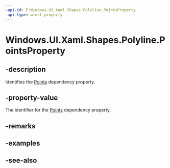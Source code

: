 ```yaml
---
-api-id: P:Windows.UI.Xaml.Shapes.Polyline.PointsProperty
-api-type: winrt property
---
```


<!-- Property syntax
public Windows.UI.Xaml.DependencyProperty PointsProperty { get; }
-->

# Windows.UI.Xaml.Shapes.Polyline.PointsProperty

## -description
Identifies the [Points](polyline_points.md) dependency property.



## -property-value
The identifier for the [Points](polyline_points.md) dependency property.

## -remarks

## -examples

## -see-also
